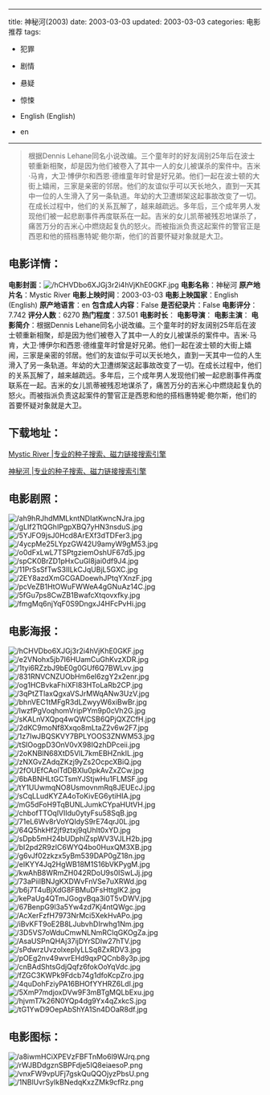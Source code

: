 
---
title: 神秘河(2003)
date: 2003-03-03
updated: 2003-03-03
categories: 电影推荐
tags:
- 犯罪
- 剧情
- 悬疑
- 惊悚

- English (English)
- en
---


> 根据Dennis Lehane同名小说改编。三个童年时的好友阔别25年后在波士顿重新相聚，却是因为他们被卷入了其中一人的女儿被谋杀的案件中。吉米·马肯，大卫·博伊尔和西恩·德维童年时曾是好兄弟。他们一起在波士顿的大街上嬉闹，三家是亲密的邻居。他们的友谊似乎可以天长地久，直到一天其中一位的人生滑入了另一条轨道。年幼的大卫遭绑架这起事故改变了一切。在成长过程中，他们的关系瓦解了，越来越疏远。多年后，三个成年男人发现他们被一起悲剧事件再度联系在一起。吉米的女儿凯蒂被残忍地谋杀了，痛苦万分的吉米心中燃烧起复仇的怒火。而被指派负责这起案件的警官正是西恩和他的搭档惠特妮·鲍尔斯，他们的首要怀疑对象就是大卫。

## **电影详情**：

**电影封面**：<img src="https://image.tmdb.org/t/p/w200/hCHVDbo6XJGj3r2i4hVjKhE0GKF.jpg" alt="/hCHVDbo6XJGj3r2i4hVjKhE0GKF.jpg" title="/hCHVDbo6XJGj3r2i4hVjKhE0GKF.jpg">
**电影名称**：神秘河
**原产地片名**：Mystic River
**电影上映时间**：2003-03-03
**电影上映国家**：English (English)
**原产地语言**：en
**包含成人内容**：False
**是否纪录片**：False
**电影评分**：7.742
**评分人数**：6270
**热门程度**：37.501
**电影时长**：
**电影导演**：
**电影主演**：
**电影简介**：根据Dennis Lehane同名小说改编。三个童年时的好友阔别25年后在波士顿重新相聚，却是因为他们被卷入了其中一人的女儿被谋杀的案件中。吉米·马肯，大卫·博伊尔和西恩·德维童年时曾是好兄弟。他们一起在波士顿的大街上嬉闹，三家是亲密的邻居。他们的友谊似乎可以天长地久，直到一天其中一位的人生滑入了另一条轨道。年幼的大卫遭绑架这起事故改变了一切。在成长过程中，他们的关系瓦解了，越来越疏远。多年后，三个成年男人发现他们被一起悲剧事件再度联系在一起。吉米的女儿凯蒂被残忍地谋杀了，痛苦万分的吉米心中燃烧起复仇的怒火。而被指派负责这起案件的警官正是西恩和他的搭档惠特妮·鲍尔斯，他们的首要怀疑对象就是大卫。

## **下载地址**：
[Mystic River |专业的种子搜索、磁力链接搜索引擎](https://movie.amd794.com:2083/?search=Mystic%20River&ordering=&mode=match_phrase&page_size=10&page=1)

[神秘河 |专业的种子搜索、磁力链接搜索引擎](https://movie.amd794.com:2083/?search=%E7%A5%9E%E7%A7%98%E6%B2%B3&ordering=&mode=match_phrase&page_size=10&page=1)
 

## **电影剧照**：
<img src="https://image.tmdb.org/t/p/original/ah9hRJhdMMLkntNDIatKwncNJra.jpg" alt="/ah9hRJhdMMLkntNDIatKwncNJra.jpg" title="/ah9hRJhdMMLkntNDIatKwncNJra.jpg"><img src="https://image.tmdb.org/t/p/original/gLIf2TtQGhIPgpXBQ7yHN3nsduS.jpg" alt="/gLIf2TtQGhIPgpXBQ7yHN3nsduS.jpg" title="/gLIf2TtQGhIPgpXBQ7yHN3nsduS.jpg"><img src="https://image.tmdb.org/t/p/original/5YJFO9jsJ0Hcd8ArEXf3dTDFer3.jpg" alt="/5YJFO9jsJ0Hcd8ArEXf3dTDFer3.jpg" title="/5YJFO9jsJ0Hcd8ArEXf3dTDFer3.jpg"><img src="https://image.tmdb.org/t/p/original/4ycpMe25LYpzGW42U9amyW9gM53.jpg" alt="/4ycpMe25LYpzGW42U9amyW9gM53.jpg" title="/4ycpMe25LYpzGW42U9amyW9gM53.jpg"><img src="https://image.tmdb.org/t/p/original/o0dFxLwL7TSPtgziemOshUF67d5.jpg" alt="/o0dFxLwL7TSPtgziemOshUF67d5.jpg" title="/o0dFxLwL7TSPtgziemOshUF67d5.jpg"><img src="https://image.tmdb.org/t/p/original/spCK0BrZD1pHxCuGl8jai0df9J4.jpg" alt="/spCK0BrZD1pHxCuGl8jai0df9J4.jpg" title="/spCK0BrZD1pHxCuGl8jai0df9J4.jpg"><img src="https://image.tmdb.org/t/p/original/11PrSsSfTwS3IILkCJqUBjL5GXC.jpg" alt="/11PrSsSfTwS3IILkCJqUBjL5GXC.jpg" title="/11PrSsSfTwS3IILkCJqUBjL5GXC.jpg"><img src="https://image.tmdb.org/t/p/original/2EY8azdXmGCGADoewhJPtqYXnzF.jpg" alt="/2EY8azdXmGCGADoewhJPtqYXnzF.jpg" title="/2EY8azdXmGCGADoewhJPtqYXnzF.jpg"><img src="https://image.tmdb.org/t/p/original/pcVeZB1HtOWuFWWeA4gGNuAz14C.jpg" alt="/pcVeZB1HtOWuFWWeA4gGNuAz14C.jpg" title="/pcVeZB1HtOWuFWWeA4gGNuAz14C.jpg"><img src="https://image.tmdb.org/t/p/original/5fGu7ps8CwZB1BwafcXtqovxfky.jpg" alt="/5fGu7ps8CwZB1BwafcXtqovxfky.jpg" title="/5fGu7ps8CwZB1BwafcXtqovxfky.jpg"><img src="https://image.tmdb.org/t/p/original/fmgMq6njYqF0S9DngxJ4HFcPvHi.jpg" alt="/fmgMq6njYqF0S9DngxJ4HFcPvHi.jpg" title="/fmgMq6njYqF0S9DngxJ4HFcPvHi.jpg">

## **电影海报**：
<img src="https://image.tmdb.org/t/p/original/hCHVDbo6XJGj3r2i4hVjKhE0GKF.jpg" alt="/hCHVDbo6XJGj3r2i4hVjKhE0GKF.jpg" title="/hCHVDbo6XJGj3r2i4hVjKhE0GKF.jpg"><img src="https://image.tmdb.org/t/p/original/e2VNohx5jb7I6HUamCuGhKvzXDR.jpg" alt="/e2VNohx5jb7I6HUamCuGhKvzXDR.jpg" title="/e2VNohx5jb7I6HUamCuGhKvzXDR.jpg"><img src="https://image.tmdb.org/t/p/original/1tyi6RZzbJ9bE0g0GUf6Q7BWLvv.jpg" alt="/1tyi6RZzbJ9bE0g0GUf6Q7BWLvv.jpg" title="/1tyi6RZzbJ9bE0g0GUf6Q7BWLvv.jpg"><img src="https://image.tmdb.org/t/p/original/831RNVCNZUObHm6eI6zgY2x2enr.jpg" alt="/831RNVCNZUObHm6eI6zgY2x2enr.jpg" title="/831RNVCNZUObHm6eI6zgY2x2enr.jpg"><img src="https://image.tmdb.org/t/p/original/og1HCBvkaFhiXFl83HToLaRb2CP.jpg" alt="/og1HCBvkaFhiXFl83HToLaRb2CP.jpg" title="/og1HCBvkaFhiXFl83HToLaRb2CP.jpg"><img src="https://image.tmdb.org/t/p/original/3qPtZTlaxQgxaVSJrMWqANw3UzV.jpg" alt="/3qPtZTlaxQgxaVSJrMWqANw3UzV.jpg" title="/3qPtZTlaxQgxaVSJrMWqANw3UzV.jpg"><img src="https://image.tmdb.org/t/p/original/bhnVEC1tMFgR3dLZwyyW6xiBwBr.jpg" alt="/bhnVEC1tMFgR3dLZwyyW6xiBwBr.jpg" title="/bhnVEC1tMFgR3dLZwyyW6xiBwBr.jpg"><img src="https://image.tmdb.org/t/p/original/lwzfPgVoqhomVripPYm9p0cVh2G.jpg" alt="/lwzfPgVoqhomVripPYm9p0cVh2G.jpg" title="/lwzfPgVoqhomVripPYm9p0cVh2G.jpg"><img src="https://image.tmdb.org/t/p/original/sKALnVXQpq4wQWCSB6QPjQXZCfH.jpg" alt="/sKALnVXQpq4wQWCSB6QPjQXZCfH.jpg" title="/sKALnVXQpq4wQWCSB6QPjQXZCfH.jpg"><img src="https://image.tmdb.org/t/p/original/2dKC9moNf8Xxqo8mLtaZ2v6w2F7.jpg" alt="/2dKC9moNf8Xxqo8mLtaZ2v6w2F7.jpg" title="/2dKC9moNf8Xxqo8mLtaZ2v6w2F7.jpg"><img src="https://image.tmdb.org/t/p/original/1z7IwJBQSKVY7BPLYOOS3ZNWM53.jpg" alt="/1z7IwJBQSKVY7BPLYOOS3ZNWM53.jpg" title="/1z7IwJBQSKVY7BPLYOOS3ZNWM53.jpg"><img src="https://image.tmdb.org/t/p/original/tSIOogpD3OnV0vX98IQzhDPceii.jpg" alt="/tSIOogpD3OnV0vX98IQzhDPceii.jpg" title="/tSIOogpD3OnV0vX98IQzhDPceii.jpg"><img src="https://image.tmdb.org/t/p/original/2oKNBlN68XtD5VlL7kmEBHZnkIL.jpg" alt="/2oKNBlN68XtD5VlL7kmEBHZnkIL.jpg" title="/2oKNBlN68XtD5VlL7kmEBHZnkIL.jpg"><img src="https://image.tmdb.org/t/p/original/zNXGvZAdqZKzj9yZs2OcpcXBiQ.jpg" alt="/zNXGvZAdqZKzj9yZs2OcpcXBiQ.jpg" title="/zNXGvZAdqZKzj9yZs2OcpcXBiQ.jpg"><img src="https://image.tmdb.org/t/p/original/2fOUEfCAolTdDBXlu0pkAvZxZCw.jpg" alt="/2fOUEfCAolTdDBXlu0pkAvZxZCw.jpg" title="/2fOUEfCAolTdDBXlu0pkAvZxZCw.jpg"><img src="https://image.tmdb.org/t/p/original/6bABNHLtGCTsmYJStjwHu1FLMSF.jpg" alt="/6bABNHLtGCTsmYJStjwHu1FLMSF.jpg" title="/6bABNHLtGCTsmYJStjwHu1FLMSF.jpg"><img src="https://image.tmdb.org/t/p/original/tY1UUwmqNO8UsmovnmRq8JEUEcJ.jpg" alt="/tY1UUwmqNO8UsmovnmRq8JEUEcJ.jpg" title="/tY1UUwmqNO8UsmovnmRq8JEUEcJ.jpg"><img src="https://image.tmdb.org/t/p/original/sCqLLudKYZA4oToKivEG6ytiHIA.jpg" alt="/sCqLLudKYZA4oToKivEG6ytiHIA.jpg" title="/sCqLLudKYZA4oToKivEG6ytiHIA.jpg"><img src="https://image.tmdb.org/t/p/original/mG5dFoH9TqBUNLJumkCYpaHUtVH.jpg" alt="/mG5dFoH9TqBUNLJumkCYpaHUtVH.jpg" title="/mG5dFoH9TqBUNLJumkCYpaHUtVH.jpg"><img src="https://image.tmdb.org/t/p/original/chbofTTOqlVIIdu0ytyFsu58SqB.jpg" alt="/chbofTTOqlVIIdu0ytyFsu58SqB.jpg" title="/chbofTTOqlVIIdu0ytyFsu58SqB.jpg"><img src="https://image.tmdb.org/t/p/original/71eL6Wv8rVoYQIdyS9rE74qrJ0L.jpg" alt="/71eL6Wv8rVoYQIdyS9rE74qrJ0L.jpg" title="/71eL6Wv8rVoYQIdyS9rE74qrJ0L.jpg"><img src="https://image.tmdb.org/t/p/original/64Q5hkHf2jf9ztxj9qUhIt0xYD.jpg" alt="/64Q5hkHf2jf9ztxj9qUhIt0xYD.jpg" title="/64Q5hkHf2jf9ztxj9qUhIt0xYD.jpg"><img src="https://image.tmdb.org/t/p/original/sDpb5mH24bUDphlZspWV3VJLH2b.jpg" alt="/sDpb5mH24bUDphlZspWV3VJLH2b.jpg" title="/sDpb5mH24bUDphlZspWV3VJLH2b.jpg"><img src="https://image.tmdb.org/t/p/original/bI2pd2R9zIC6WYQ4bo0HuxQM3XB.jpg" alt="/bI2pd2R9zIC6WYQ4bo0HuxQM3XB.jpg" title="/bI2pd2R9zIC6WYQ4bo0HuxQM3XB.jpg"><img src="https://image.tmdb.org/t/p/original/g6vJf02zkzx5yBm539DAP0gZ18n.jpg" alt="/g6vJf02zkzx5yBm539DAP0gZ18n.jpg" title="/g6vJf02zkzx5yBm539DAP0gZ18n.jpg"><img src="https://image.tmdb.org/t/p/original/eIKYY4Jq2HgWB18M1S16bVKPygM.jpg" alt="/eIKYY4Jq2HgWB18M1S16bVKPygM.jpg" title="/eIKYY4Jq2HgWB18M1S16bVKPygM.jpg"><img src="https://image.tmdb.org/t/p/original/kwAhB8WRmZH042RDoU9s0ISwLJj.jpg" alt="/kwAhB8WRmZH042RDoU9s0ISwLJj.jpg" title="/kwAhB8WRmZH042RDoU9s0ISwLJj.jpg"><img src="https://image.tmdb.org/t/p/original/73aPiiIBNJgKXDWvFnVSe7uXRWd.jpg" alt="/73aPiiIBNJgKXDWvFnVSe7uXRWd.jpg" title="/73aPiiIBNJgKXDWvFnVSe7uXRWd.jpg"><img src="https://image.tmdb.org/t/p/original/b6j7T4uBjXdG8FBMuDFsHttgIK2.jpg" alt="/b6j7T4uBjXdG8FBMuDFsHttgIK2.jpg" title="/b6j7T4uBjXdG8FBMuDFsHttgIK2.jpg"><img src="https://image.tmdb.org/t/p/original/kePaUg4QTmJGogvBqa3i0T5vDWV.jpg" alt="/kePaUg4QTmJGogvBqa3i0T5vDWV.jpg" title="/kePaUg4QTmJGogvBqa3i0T5vDWV.jpg"><img src="https://image.tmdb.org/t/p/original/67BenpG9l3a5Yw4zd7Kj4ntQWgc.jpg" alt="/67BenpG9l3a5Yw4zd7Kj4ntQWgc.jpg" title="/67BenpG9l3a5Yw4zd7Kj4ntQWgc.jpg"><img src="https://image.tmdb.org/t/p/original/AcXerFzfH7973NrMci5XekHvAPo.jpg" alt="/AcXerFzfH7973NrMci5XekHvAPo.jpg" title="/AcXerFzfH7973NrMci5XekHvAPo.jpg"><img src="https://image.tmdb.org/t/p/original/iBvKFT9oE2B8LJubvhDIrwhg1Nm.jpg" alt="/iBvKFT9oE2B8LJubvhDIrwhg1Nm.jpg" title="/iBvKFT9oE2B8LJubvhDIrwhg1Nm.jpg"><img src="https://image.tmdb.org/t/p/original/3D5VS7oWduCmwNLNmRClqGKOgZa.jpg" alt="/3D5VS7oWduCmwNLNmRClqGKOgZa.jpg" title="/3D5VS7oWduCmwNLNmRClqGKOgZa.jpg"><img src="https://image.tmdb.org/t/p/original/AsaUSPnQHAj37ijDYrSDIw27hTV.jpg" alt="/AsaUSPnQHAj37ijDYrSDIw27hTV.jpg" title="/AsaUSPnQHAj37ijDYrSDIw27hTV.jpg"><img src="https://image.tmdb.org/t/p/original/sPdwrzUvzolxepIyLLSq8ZxRDV3.jpg" alt="/sPdwrzUvzolxepIyLLSq8ZxRDV3.jpg" title="/sPdwrzUvzolxepIyLLSq8ZxRDV3.jpg"><img src="https://image.tmdb.org/t/p/original/pOEg2nv49wvrEHd9qxPQCnb8y3p.jpg" alt="/pOEg2nv49wvrEHd9qxPQCnb8y3p.jpg" title="/pOEg2nv49wvrEHd9qxPQCnb8y3p.jpg"><img src="https://image.tmdb.org/t/p/original/cnBAdShtsGdjQqfz6fokOoYqVdc.jpg" alt="/cnBAdShtsGdjQqfz6fokOoYqVdc.jpg" title="/cnBAdShtsGdjQqfz6fokOoYqVdc.jpg"><img src="https://image.tmdb.org/t/p/original/fZGC3KWPk9Fdcb74g1dfoKcpZro.jpg" alt="/fZGC3KWPk9Fdcb74g1dfoKcpZro.jpg" title="/fZGC3KWPk9Fdcb74g1dfoKcpZro.jpg"><img src="https://image.tmdb.org/t/p/original/4quDohFziyPA16BHOfYYHRZ6LdI.jpg" alt="/4quDohFziyPA16BHOfYYHRZ6LdI.jpg" title="/4quDohFziyPA16BHOfYYHRZ6LdI.jpg"><img src="https://image.tmdb.org/t/p/original/5XmP7mdjoxDVw9F3mBTgMQLbExu.jpg" alt="/5XmP7mdjoxDVw9F3mBTgMQLbExu.jpg" title="/5XmP7mdjoxDVw9F3mBTgMQLbExu.jpg"><img src="https://image.tmdb.org/t/p/original/hjvmT7k26N0YQp4dg9Yx4qZxkcS.jpg" alt="/hjvmT7k26N0YQp4dg9Yx4qZxkcS.jpg" title="/hjvmT7k26N0YQp4dg9Yx4qZxkcS.jpg"><img src="https://image.tmdb.org/t/p/original/tG1YwD9OepAbShYA1Sn4DOaR8df.jpg" alt="/tG1YwD9OepAbShYA1Sn4DOaR8df.jpg" title="/tG1YwD9OepAbShYA1Sn4DOaR8df.jpg">

## **电影图标**：
<img src="https://image.tmdb.org/t/p/original/a8iwmHCiXPEVzFBFTnMo6l9WJrq.png" alt="/a8iwmHCiXPEVzFBFTnMo6l9WJrq.png" title="/a8iwmHCiXPEVzFBFTnMo6l9WJrq.png"><img src="https://image.tmdb.org/t/p/original/rWJBDdgznSBPFdje5IQ8eiaesoP.png" alt="/rWJBDdgznSBPFdje5IQ8eiaesoP.png" title="/rWJBDdgznSBPFdje5IQ8eiaesoP.png"><img src="https://image.tmdb.org/t/p/original/vnxFW9vpUFj7gskQuQQOjyzPbsU.png" alt="/vnxFW9vpUFj7gskQuQQOjyzPbsU.png" title="/vnxFW9vpUFj7gskQuQQOjyzPbsU.png"><img src="https://image.tmdb.org/t/p/original/1NBlUvrSyIkBNedqKxzZMk9cfRz.png" alt="/1NBlUvrSyIkBNedqKxzZMk9cfRz.png" title="/1NBlUvrSyIkBNedqKxzZMk9cfRz.png">
